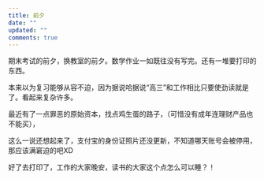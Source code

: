 ```yaml
---
title: 前夕
date: ""
updated: ""
comments: true 
---
```

期末考试的前夕，换教室的前夕。数学作业一如既往没有写完。还有一堆要打印的东西。

本来以为复习能够从容不迫，因为据说哈据说“高三”和工作相比只要使劲读就是了。看起来复杂许多。

最近有了一点罪恶的原始资本，找点鸡生蛋的路子，（可惜没有成年连理财产品也不能买），

这么一说还想起来了，支付宝的身份证照片还没更新，不知道哪天账号会被停用，那应该满窘迫的吧XD

好了去打印了，工作的大家晚安，读书的大家这个点怎么可以睡？！
